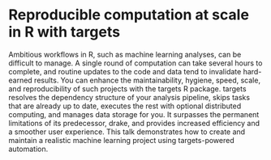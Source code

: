 # Reproducible computation at scale in R with targets

Ambitious workflows in R, such as machine learning analyses, can be difficult to manage. A single round of computation can take several hours to complete, and routine updates to the code and data tend to invalidate hard-earned results. You can enhance the maintainability, hygiene, speed, scale, and reproducibility of such projects with the targets R package. targets resolves the dependency structure of your analysis pipeline, skips tasks that are already up to date, executes the rest with optional distributed computing, and manages data storage for you. It surpasses the permanent limitations of its predecessor, drake, and provides increased efficiency and a smoother user experience. This talk demonstrates how to create and maintain a realistic machine learning project using targets-powered automation.
